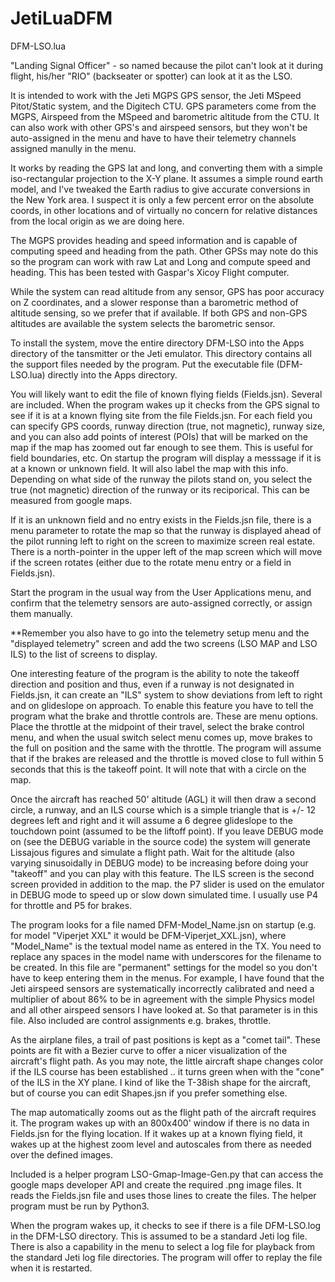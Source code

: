 # JetiLuaDFM

DFM-LSO.lua

"Landing Signal Officer" - so named because the pilot can't look at it
during flight, his/her "RIO" (backseater or spotter) can look at it as
the LSO.

It is intended to work with the Jeti MGPS GPS sensor, the Jeti MSpeed
Pitot/Static system, and the Digitech CTU. GPS parameters come from
the MGPS, Airspeed from the MSpeed and barometric altitude from the
CTU. It can also work with other GPS's and airspeed sensors, but they
won't be auto-assigned in the menu and have to have their telemetry
channels assigned manully in the menu.

It works by reading the GPS lat and long, and converting them with a
simple iso-rectangular projection to the X-Y plane.  It assumes a
simple round earth model, and I've tweaked the Earth radius to give
accurate conversions in the New York area.  I suspect it is only a few
percent error on the absolute coords, in other locations and of
virtually no concern for relative distances from the local origin as
we are doing here.

The MGPS provides heading and speed information and is capable of
computing speed and heading from the path. Other GPSs may note do this
so the program can work with raw Lat and Long and compute speed and
heading. This has been tested with Gaspar's Xicoy Flight computer.

While the system can read altitude from any sensor, GPS has poor
accuracy on Z coordinates, and a slower response than a barometric
method of altitude sensing, so we prefer that if available. If both
GPS and non-GPS altitudes are available the system selects the
barometric sensor.

To install the system, move the entire directory DFM-LSO into the Apps
directory of the tansmitter or the Jeti emulator. This directory
contains all the support files needed by the program. Put the
executable file (DFM-LSO.lua) directly into the Apps directory.

You will likely want to edit the file of known flying fields
(Fields.jsn). Several are included. When the program wakes up it
checks from the GPS signal to see if it is at a known flying site from
the file Fields.jsn. For each field you can specify GPS coords, runway
direction (true, not magnetic), runway size, and you can also add
points of interest (POIs) that will be marked on the map if the map
has zoomed out far enough to see them. This is useful for field
boundaries, etc. On startup the program will display a messsage if it
is at a known or unknown field. It will also label the map with this
info. Depending on what side of the runway the pilots stand on, you
select the true (not magnetic) direction of the runway or its
reciporical.  This can be measured from google maps.

If it is an unknown field and no entry exists in the Fields.jsn file,
there is a menu parameter to rotate the map so that the runway is
displayed ahead of the pilot running left to right on the screen to
maximize screen real estate. There is a north-pointer in the upper
left of the map screen which will move if the screen rotates (either
due to the rotate menu entry or a field in Fields.jsn).

Start the program in the usual way from the User Applications menu,
and confirm that the telemetry sensors are auto-assigned correctly, or
assign them manually.

**Remember you also have to go into the telemetry setup menu and the
"displayed telemetry" screen and add the two screens (LSO MAP and LSO
ILS) to the list of screens to display.

One interesting feature of the program is the ability to note the
takeoff direction and position and thus, even if a runway is not
designated in Fields.jsn, it can create an "ILS" system to show
deviations from left to right and on glideslope on approach.  To
enable this feature you have to tell the program what the brake and
throttle controls are. These are menu options. Place the throttle at
the midpoint of their travel, select the brake control menu, and when
the usual switch select menu comes up, move brakes to the full on
position and the same with the throttle. The program will assume that
if the brakes are released and the throttle is moved close to full
within 5 seconds that this is the takeoff point. It will note that
with a circle on the map.

Once the aircraft has reached 50' altitude (AGL) it will then draw a
second circle, a runway, and an ILS course which is a simple triangle
that is +/- 12 degrees left and right and it will assume a 6 degree
glideslope to the touchdown point (assumed to be the liftoff
point). If you leave DEBUG mode on (see the DEBUG variable in the
source code) the system will generate Lissajous figures and simulate a
flight path. Wait for the altitude (also varying sinusoidally in DEBUG
mode) to be increasing before doing your "takeoff" and you can play
with this feature. The ILS screen is the second screen provided in
addition to the map. the P7 slider is used on the emulator in DEBUG
mode to speed up or slow down simulated time. I usually use P4 for
throttle and P5 for brakes.

The program looks for a file named DFM-Model_Name.jsn on startup
(e.g. for model "Viperjet XXL" it would be DFM-Viperjet_XXL.jsn),
where "Model_Name" is the textual model name as entered in the TX. You
need to replace any spaces in the model name with underscores for the
filename to be created. In this file are "permanent" settings for the
model so you don't have to keep entering them in the menus. For
example, I have found that the Jeti airspeed sensors are
systematically incorrectly calibrated and need a multiplier of about
86% to be in agreement with the simple Physics model and all other
airspeed sensors I have looked at. So that parameter is in this file.
Also included are control assignments e.g. brakes, throttle.

As the airplane files, a trail of past positions is kept as a "comet
tail". These points are fit with a Bezier curve to offer a nicer
visualization of the aircraft's flight path. As you may note, the
little aircraft shape changes color if the ILS course has been
established .. it turns green when with the "cone" of the ILS in the
XY plane. I kind of like the T-38ish shape for the aircraft, but of
course you can edit Shapes.jsn if you prefer something else.

The map automatically zooms out as the flight path of the aircraft
requires it. The program wakes up with an 800x400' window if there is
no data in Fields.jsn for the flying location. If it wakes up at a
known flying field, it wakes up at the highest zoom level and
autoscales from there as needed over the defined images.

Included is a helper program LSO-Gmap-Image-Gen.py that can access the
google maps developer API and create the required .png image files. It
reads the Fields.jsn file and uses those lines to create the
files. The helper program must be run by Python3.

When the program wakes up, it checks to see if there is a file
DFM-LSO.log in the DFM-LSO directory. This is assumed to be a standard
Jeti log file. There is also a capability in the menu to select a log
file for playback from the standard Jeti log file directories. The
program will offer to replay the file when it is restarted.
